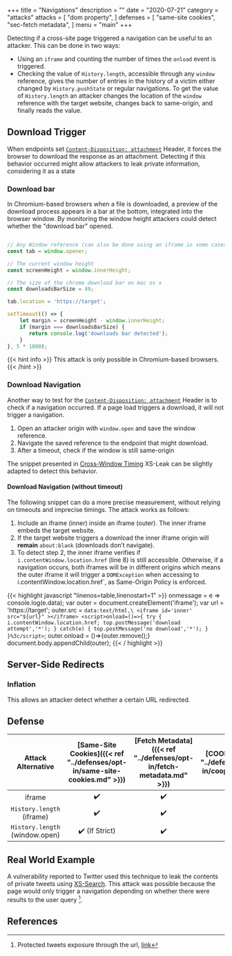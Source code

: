 +++
title = "Navigations"
description = ""
date = "2020-07-21"
category = "attacks"
attacks = [
    "dom property",
]
defenses = [
    "same-site cookies",
    "sec-fetch metadata",
]
menu = "main"
+++

Detecting if a cross-site page triggered a navigation can be useful to an attacker.  This can be done in two ways:
- Using an `iframe` and counting the number of times the `onload` event is triggered.
- Checking the value of `History.length`, accessible through any `window` reference, gives the number of entries in the history of a victim either changed by `History.pushState` or regular navigations. To get the value of `History.length` an attacker changes the location of the `window` reference with the target website, changes back to same-origin, and finally reads the value.

## Download Trigger

When endpoints set [`Content-Disposition: attachment`](https://developer.mozilla.org/en-US/docs/Web/HTTP/Headers/Content-Disposition) Header, it forces the browser to download the response as an attachment. Detecting if this behavior occurred might allow attackers to leak private information, considering it as a state

### Download bar

In Chromium-based browsers when a file is downloaded, a preview of the download process appears in a bar at the bottom, integrated into the browser window. By monitoring the window height attackers could detect whether the "download bar" opened.


```javascript

// Any Window reference (can also be done using an iframe in some cases)
const tab = window.opener;

// The current window height
const screenHeight = window.innerHeight;

// The size of the chrome download bar on mac os x
const downloadsBarSize = 49;

tab.location = 'https://target';

setTimeout(() => {
    let margin = screenHeight - window.innerHeight;
    if (margin === downloadsBarSize) {
       return console.log('downloads bar detected');
    }
}, 5 * 1000);
```

{{< hint info >}}
This attack is only possible in Chromium-based browsers.
{{< /hint >}}

### Download Navigation

Another way to test for the [`Content-Disposition: attachment`](https://developer.mozilla.org/en-US/docs/Web/HTTP/Headers/Content-Disposition) Header is to check if a navigation occurred. If a page load triggers a download, it will not trigger a navigation. 

1. Open an attacker origin with `window.open` and save the window reference.
2. Navigate the saved reference to the endpoint that might download.
3. After a timeout, check if the window is still same-origin

The snippet presented in [Cross-Window Timing](httpps://TODO) XS-Leak can be slightly adapted to detect this behavior.

#### Download Navigation (without timeout)

The following snippet can do a more precise measurement, without relying on timeouts and imprecise timings. The attack works as follows:

1. Include an iframe (inner) inside an iframe (outer). The inner iframe embeds the target website.
2. If the target website triggers a download the inner iframe origin will **remain** `about:blank` (downloads don’t navigate).
3. To detect step 2, the inner iframe verifies if `i.contentWindow.location.href` (line 8) is still accessible. Otherwise, if a navigation occurs, both iframes will be in different origins which means the outer iframe it will trigger a `DOMException` when accessing to i.contentWindow.location.href`, as Same-Origin Policy is enforced.

{{< highlight javascript "linenos=table,linenostart=1" >}}
onmessage = e => console.log(e.data);
var outer = document.createElement('iframe');
var url = 'https://target';
outer.src = `data:text/html,\
            <iframe id='inner' src="${url}" ></iframe>
            <script>onload=()=>{
                try {
                    i.contentWindow.location.href;
                    top.postMessage('download attempt','*');
                } catch(e) {
                    top.postMessage('no download','*');
                }
            }%3c/script>`;
outer.onload = ()=>{outer.remove();}
document.body.appendChild(outer);
{{< / highlight >}}

<!-- 
## Case Scenarios

- An online bank decides to redirect wealthy users to unmissable stock opportunities by triggering a navigation to a reserved space in the website when users are consulting the account balance. If this is only done to a specific group of users, it becomes possible for an attacker to leak the "client status" of the user. -->
<!--TODO(manuelvsousa): Add better examples-->
<!--TODO(manuelvsousa): evaluate if we are keeping case scenarios in the wiki-->


## Server-Side Redirects

### Inflation

This allows an attacker detect whether a certain URL redirected.

<!-- ### CSP Violations -->
<!--TODO(manuelvsousa): I will discuss CSP violations with @lweichselbaum to know if it's still thing-->


## Defense

| Attack Alternative  | [Same-Site Cookies]({{< ref "../defenses/opt-in/same-site-cookies.md" >}})  | [Fetch Metadata]({{< ref "../defenses/opt-in/fetch-metadata.md" >}})  | [COOP]({{< ref "../defenses/opt-in/coop.md" >}})  |  [Framing Protections]({{< ref "../defenses/opt-in/xfo.md" >}}) |
|:----------------------------------:|:--------------------------:|:---------------:|:-----:|:--------------------:|
| iframe                             |         ✔️                 |      ✔️         |  ❌   |          ✔️         |
| `History.length` (iframe)          |         ✔️                 |      ✔️         |  ❌   |          ✔️         |
| `History.length` (window.open)     |         ✔️ (If Strict)     |      ✔️         |  ✔️   |           ❌        |

## Real World Example

A vulnerability reported to Twitter used this technique to leak the contents of private tweets using [XS-Search](https://TODO). This attack was possible because the page would only trigger a navigation depending on whether there were results to the user query [^1].

## References

[^1]: Protected tweets exposure through the url, [link](https://hackerone.com/reports/491473)